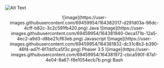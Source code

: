 ![Alt Text](https://media.giphy.com/media/XBXTokrFRFbBQBaIMl/giphy.gif)

<p align="center">
![image](https://user-images.githubusercontent.com/69459954/164382017-d291d03a-96dc-4cff-b82c-3c2c591fb420.png) Java  
![image](https://user-images.githubusercontent.com/69459954/164381940-0eca171b-12a5-4ec2-a9d3-d8be21cf63eb.png) Javascript  
![image](https://user-images.githubusercontent.com/69459954/164381832-dc31c8b3-b390-46f4-ad7f-6f7dd1ca5f3c.png) Phaser 3.5  
![image](https://user-images.githubusercontent.com/69459954/164381972-cbca590f-87a1-4e04-8a67-f8e1054ecb7b.png) Bash  
</p>

